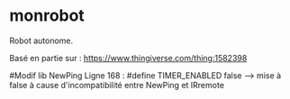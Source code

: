 # monrobot
Robot autonome.

Basé en partie sur : https://www.thingiverse.com/thing:1582398

#Modif lib NewPing
Ligne 168 : #define TIMER_ENABLED false --> mise à false à cause d'incompatibilité entre NewPing et IRremote

